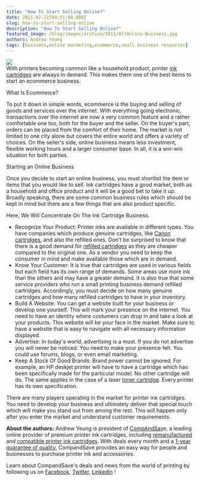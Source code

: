 ```yaml
---
title: "How To Start Selling Online?"
date: 2011-07-21T04:51:00.000Z
slug: how-to-start-selling-online
description: "How To Start Selling Online?"
featured_image: /blog/images/archive/2011/07/Online-Business.jpg
authors: Andrew Yeung
tags: [business,online marketing,ecommerce,small business resources]
---
```


[![](/blog/images/Online-Business.jpg)](/blog/images/Online-Business.jpg)  
With printers becoming common like a household product, printer [ink cartridges](https://www.compandsave.com/) are always in demand. This makes them one of the best items to start an ecommerce business.

What Is Ecommerce?

To put it down in simple words, ecommerce is the buying and selling of goods and services over the internet. With everything going electronic, transactions over the internet are now a very common feature and a rather comfortable one too, both for the buyer and the seller. On the buyer's part, orders can be placed from the comfort of their home. The market is not limited to one city alone but covers the entire world and offers a variety of choices. On the seller's side, online business means less investment, flexible working hours and a larger consumer base. In all, it is a win-win situation for both parties.

Starting an Online Business

Once you decide to start an online business, you must shortlist the item or items that you would like to sell. Ink cartridges have a good market, both as a household and office product and it will be a good bet to take it up. Broadly speaking, there are some common business rules which should be kept in mind but there are a few things that are also product specific.

Here, We Will Concentrate On The Ink Cartridge Business.

* Recognize Your Product: Printer inks are available in different types. You have companies which produce genuine cartridges, like [Canon cartridges](https://www.compandsave.com/canon), and also the refilled ones. Don't be surprised to know that there is a good demand for [refilled cartridges](https://www.compandsave.com/) as they are cheaper compared to the original one. As a vendor you need to keep the consumer in mind and make available those which are in demand.
* Know Your Customer: It is true that cartridges are used in various fields but each field has its own range of demands. Some areas use more ink than the others and may have a greater demand. It is also true that some service providers who run a small printing business demand refilled cartridges. Accordingly, you must decide on how many genuine cartridges and how many refilled cartridges to have in your inventory.
* Build A Website: You can get a website built for your business or develop one yourself. This will mark your presence on the internet. You need to have an identity where costumers can drop in and take a look at your products. This website will be your face in the market. Make sure to have a website that is easy to navigate with all necessary information displayed.
* Advertise: In today's world, advertising is a must. If you do not advertise you will never be noticed. You need to make your presence felt. You could use forums, blogs, or even email marketing.
* Keep A Stock Of Good Brands: Brand power cannot be ignored. For example, an HP deskjet printer will have to have a cartridge which has been specifically made for the particular model. No other cartridge will do. The same applies in the case of a laser [toner cartridge](https://www.compandsave.com/). Every printer has its own specification.

There are many players operating in the market for printer ink cartridges. You need to develop your business and ultimately deliver that special touch which will make you stand out from among the rest. This will happen only after you enter the market and understand customer requirements.

  
**About the authors:** Andrew Yeung is president of [CompAndSav](https://www.compandsave.com/)e, a leading online provider of premium printer ink cartridges, including [remanufactured](https://www.compandsave.com/help) and [compatible printer ink cartridges](https://www.compandsave.com/help). With deals every month and a [1-year guarantee of quality](https://www.compandsave.com/help), CompandSave provides an easy way for people and businesses to purchase printer ink and accessories.

Learn about CompandSave's deals and news from the world of printing by following us on [Facebook](https://www.facebook.com/compandsave.ink), [Twitter](https://twitter.com/compandsave), [LinkedIn](https://www.linkedin.com) !